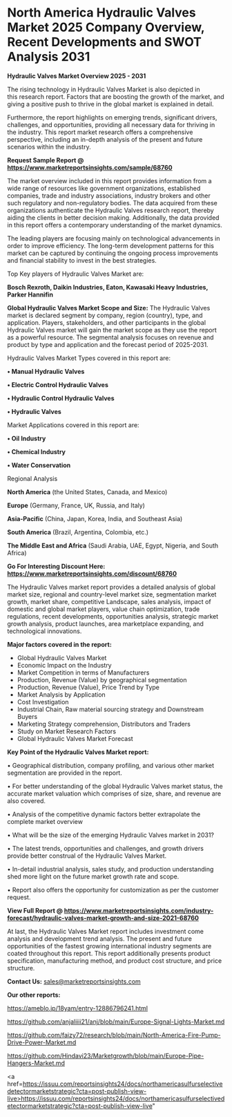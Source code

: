  # North America Hydraulic Valves Market 2025 Company Overview, Recent Developments and SWOT Analysis 2031

<Strong> Hydraulic Valves Market Overview 2025 - 2031</strong>

The rising technology in Hydraulic Valves Market is also depicted in this research report. Factors that are boosting the growth of the market, and giving a positive push to thrive in the global market is explained in detail.

Furthermore, the report highlights on emerging trends, significant drivers, challenges, and opportunities, providing all necessary data for thriving in the industry. This report market research offers a comprehensive perspective, including an in-depth analysis of the present and future scenarios within the industry.

<strong>Request Sample Report @ <a href=https://www.marketreportsinsights.com/sample/68760>https://www.marketreportsinsights.com/sample/68760</a></strong>

The market overview included in this report provides information from a wide range of resources like government organizations, established companies, trade and industry associations, industry brokers and other such regulatory and non-regulatory bodies. The data acquired from these organizations authenticate the Hydraulic Valves research report, thereby aiding the clients in better decision making. Additionally, the data provided in this report offers a contemporary understanding of the market dynamics.

The leading players are focusing mainly on technological advancements in order to improve efficiency. The long-term development patterns for this market can be captured by continuing the ongoing process improvements and financial stability to invest in the best strategies.

Top Key players of Hydraulic Valves Market are:

<strong>Bosch Rexroth, Daikin Industries, Eaton, Kawasaki Heavy Industries, Parker Hannifin</strong>

<strong><b>Global Hydraulic Valves Market Scope and Size:</b></strong>
The Hydraulic Valves market is declared segment by company, region (country), type, and application. Players, stakeholders, and other participants in the global Hydraulic Valves market will gain the market scope as they use the report as a powerful resource. The segmental analysis focuses on revenue and product by type and application and the forecast period of 2025-2031.

Hydraulic Valves Market Types covered in this report are:

<strong>• Manual Hydraulic Valves

• Electric Control Hydraulic Valves

• Hydraulic Control Hydraulic Valves

• Hydraulic Valves</strong>

Market Applications covered in this report are:

<strong>• Oil Industry

• Chemical Industry

• Water Conservation</strong> 

Regional Analysis

<strong>North America</strong> (the United States, Canada, and Mexico)

<strong>Europe</strong> (Germany, France, UK, Russia, and Italy)

<strong>Asia-Pacific</strong> (China, Japan, Korea, India, and Southeast Asia)

<strong>South America</strong> (Brazil, Argentina, Colombia, etc.)

<strong>The Middle East and Africa</strong> (Saudi Arabia, UAE, Egypt, Nigeria, and South Africa)

<strong>Go For Interesting Discount Here: <a href=https://www.marketreportsinsights.com/discount/68760>https://www.marketreportsinsights.com/discount/68760</a></strong>

The Hydraulic Valves market report provides a detailed analysis of global market size, regional and country-level market size, segmentation market growth, market share, competitive Landscape, sales analysis, impact of domestic and global market players, value chain optimization, trade regulations, recent developments, opportunities analysis, strategic market growth analysis, product launches, area marketplace expanding, and technological innovations.

<strong><b>Major factors covered in the report:</b></strong>
<ul>
  <li>Global Hydraulic Valves Market </li>
  <li>Economic Impact on the Industry</li>
  <li>Market Competition in terms of Manufacturers</li>
  <li>Production, Revenue (Value) by geographical segmentation</li>
  <li>Production, Revenue (Value), Price Trend by Type</li>
  <li>Market Analysis by Application</li>
  <li>Cost Investigation</li>
  <li>Industrial Chain, Raw material sourcing strategy and Downstream Buyers</li>
  <li>Marketing Strategy comprehension, Distributors and Traders</li>
  <li>Study on Market Research Factors</li>
  <li>Global Hydraulic Valves Market Forecast</li>
</ul>

<strong><b>Key Point of the Hydraulic Valves Market report:</b></strong>

• Geographical distribution, company profiling, and various other market segmentation are provided in the report.

• For better understanding of the global Hydraulic Valves market status, the accurate market valuation which comprises of size, share, and revenue are also covered.

• Analysis of the competitive dynamic factors better extrapolate the complete market overview

• What will be the size of the emerging Hydraulic Valves market in 2031?

• The latest trends, opportunities and challenges, and growth drivers provide better construal of the Hydraulic Valves Market.

• In-detail industrial analysis, sales study, and production understanding shed more light on the future market growth rate and scope.

• Report also offers the opportunity for customization as per the customer request.

<strong><b>View Full Report @ <a href=https://www.marketreportsinsights.com/industry-forecast/hydraulic-valves-market-growth-and-size-2021-68760>https://www.marketreportsinsights.com/industry-forecast/hydraulic-valves-market-growth-and-size-2021-68760</a></b></strong>


At last, the Hydraulic Valves Market report includes investment come analysis and development trend analysis. The present and future opportunities of the fastest growing international industry segments are coated throughout this report. This report additionally presents product specification, manufacturing method, and product cost structure, and price structure.

<strong>Contact Us:</strong>
sales@marketreportsinsights.com

<strong>Our other reports:</strong>

<a href=https://ameblo.jp/18yam/entry-12886796241.html>https://ameblo.jp/18yam/entry-12886796241.html</a>

<a href=https://github.com/anjaliiii21/anj/blob/main/Europe-Signal-Lights-Market.md>https://github.com/anjaliiii21/anj/blob/main/Europe-Signal-Lights-Market.md</a>

<a href=https://github.com/faizy72/research/blob/main/North-America-Fire-Pump-Drive-Power-Market.md>https://github.com/faizy72/research/blob/main/North-America-Fire-Pump-Drive-Power-Market.md</a>

<a href=https://github.com/Hindavi23/Marketgrowth/blob/main/Europe-Pipe-Hangers-Market.md>https://github.com/Hindavi23/Marketgrowth/blob/main/Europe-Pipe-Hangers-Market.md</a>

<a href=https://issuu.com/reportsinsights24/docs/northamericasulfurselectivedetectormarketstrategic?cta=post-publish-view-live>https://issuu.com/reportsinsights24/docs/northamericasulfurselectivedetectormarketstrategic?cta=post-publish-view-live</a>"
